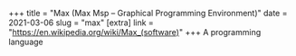 +++
title = "Max (Max Msp – Graphical Programming Environment)"
date = 2021-03-06
slug = "max"
[extra]
link = "https://en.wikipedia.org/wiki/Max_(software)"
+++
A programming language

